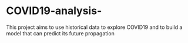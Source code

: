 # COVID19-analysis-
This project aims to use historical data to explore COVID19 and to build a model that can predict its future propagation
